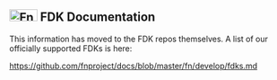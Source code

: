 ## <img src="https://fnproject.io/images/fn-300x125.png" alt="Fn Project Logo" height="21" width="50"> FDK Documentation

This information has moved to the FDK repos themselves. A list of our officially supported FDKs is here:

https://github.com/fnproject/docs/blob/master/fn/develop/fdks.md